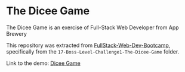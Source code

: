 # The Dicee Game 

The Dicee Game is an exercise of Full-Stack Web Developer from App Brewery

This repository was extracted from [FullStack-Web-Dev-Bootcamp](https://github.com/natural-mess/FullStack-Web-Dev-Bootcamp), specifically from the `17-Boss-Level-Challenge1-The-Dicee-Game` folder.

Link to the demo: [Dicee Game](https://natural-mess.github.io/The-Dicee-Game/)
